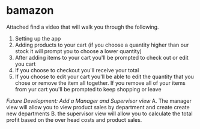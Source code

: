 # bamazon
Attached find a video that will walk you through the following. 
1. Setting up the app 
2. Adding products to your cart (if you choose a quantity higher than our stock it will prompt you to choose a lower quantity)
3. After adding items to your cart you'll be prompted to check out or edit you cart
4. If you choose to checkout you'll receive your total
5. If you choose to edit your cart you'll be able to edit the quantity that you chose or remove the item all together. If you remove all of your items from yur cart you'll be prompted to keep shopping or leave

_Future Development: Add a Manager and Supervisor view_
A. The manager view will allow you to view product sales by department and create create new departments
B. the supervisor view will allow you to calculate the total profit based on the over head costs and product sales. 
